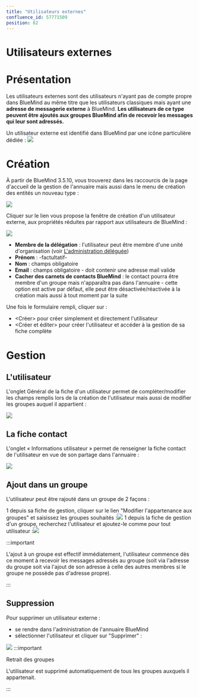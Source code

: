 ```yaml
---
title: "Utilisateurs externes"
confluence_id: 57771509
position: 62
---
```

# Utilisateurs externes


# Présentation

Les utilisateurs externes sont des utilisateurs n'ayant pas de compte propre dans BlueMind au même titre que les utilisateurs classiques mais ayant une **adresse de messagerie externe** à BlueMind. ****Les utilisateurs de ce type peuvent être ajoutés aux groupes BlueMind afin de recevoir les messages qui leur sont adressés.****

Un utilisateur externe est identifié dans BlueMind par une icône particulière dédiée : ![](../../../attachments/57771509/57771522.png)


# Création

À partir de BlueMind 3.5.10, vous trouverez dans les raccourcis de la page d'accueil de la gestion de l'annuaire mais aussi dans le menu de création des entités un nouveau type :

![](../../../attachments/57771509/57771524.png)

Cliquer sur le lien vous propose la fenêtre de création d'un utilisateur externe, aux propriétés réduites par rapport aux utilisateurs de BlueMind :

![](../../../attachments/57771509/57771523.png)

- **Membre de la délégation** : l'utilisateur peut être membre d'une unité d'organisation (voir [L'administration déléguée](/Guide_de_l_administrateur/Gestion_des_entités/Utilisateurs/L_administration_déléguée/))
- **Prénom** : -factultatif-
- **Nom** : champs obligatoire
- **Email** : champs obligatoire - doit contenir une adresse mail valide
- **Cacher des carnets de contacts BlueMind** : le contact pourra être membre d'un groupe mais n'apparaîtra pas dans l'annuaire - cette option est active par défaut, elle peut être désactivée/réactivée à la création mais aussi à tout moment par la suite


Une fois le formulaire rempli, cliquer sur :

- &lt;Créer> pour créer simplement et directement l'utilisateur
- &lt;Créer et éditer> pour créer l'utilisateur et accéder à la gestion de sa fiche complète


# Gestion

## L'utilisateur

L'onglet Général de la fiche d'un utilisateur permet de compléter/modifier les champs remplis lors de la création de l'utilisateur mais aussi de modifier les groupes auquel il appartient :

![](../../../attachments/57771509/57771521.png)

## La fiche contact

L'onglet « Informations utilisateur » permet de renseigner la fiche contact de l'utilisateur en vue de son partage dans l'annuaire :

![](../../../attachments/57771509/57771514.png)

## Ajout dans un groupe

L'utilisateur peut être rajouté dans un groupe de 2 façons :

1 depuis sa fiche de gestion, cliquer sur le lien "Modifier l'appartenance aux groupes" et saisissez les groupes souhaités :![](../../../attachments/57771509/57771520.png)
1 depuis la fiche de gestion d'un groupe, recherchez l'utilisateur et ajoutez-le comme pour tout utilisateur :![](../../../attachments/57771509/57771519.png)

:::important

L'ajout à un groupe est effectif immédiatement, l'utilisateur commence dès ce moment à recevoir les messages adressés au groupe (soit via l'adresse du groupe soit via l'ajout de son adresse à celle des autres membres si le groupe ne possède pas d'adresse propre).

:::

## Suppression

Pour supprimer un utilisateur externe :

- se rendre dans l'administration de l'annuaire BlueMind
- sélectionner l'utilisateur et cliquer sur "Supprimer" :


![](../../../attachments/57771509/57771518.png)
:::important

Retrait des groupes

L'utilisateur est supprimé automatiquement de tous les groupes auxquels il appartenait.

:::


